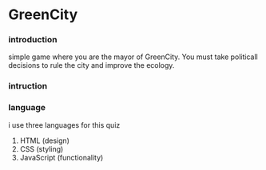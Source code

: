 # GreenCity

### introduction
simple game where you are the mayor of GreenCity. You must take politicall decisions to rule the city and improve the ecology.


### intruction



### language

i use three languages for this quiz
1. HTML (design)
2. CSS (styling)
3. JavaScript (functionality)
